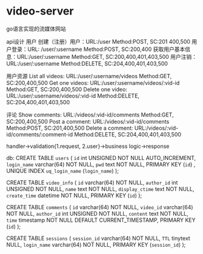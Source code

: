 # video-server
go语言实现的流媒体网站

api设计
用户
创建（注册）用户：URL:/user  Method:POST, SC:201 400,500
用户登录：URL: /user/:username  Method:POST, SC:200,400
获取用户基本信息：URL:/user/:username  Method:GET, SC:200,400,401,403,500
用户注销：URL:/user/:username  Method:DELETE, SC:204,400,401,403,500

用户资源
List all videos: URL:/user/:username/videos  Method:GET, SC:200,400,500
Get one videos: URL:/user/:username/videos/:vid-id   Method:GET, SC:200,400,500
Delete one video: URL:/user/:username/videos/:vid-id  Method:DELETE, SC:204,400,401,403,500

评论
Show comments: URL:/videos/:vid-id/comments  Method:GET, SC:200,400,500
Post a comment: URL:/videos/:vid-id/comments Method:POST, SC:201,400,500
Delete a comment: URL:/videos/:vid-id/comments/:comment-id  Method:DELETE, SC:204,400,401,403,500

handler->validation{1.request, 2.user}->business logic->response

db:
CREATE TABLE `users` (
`id` int UNSIGNED NOT NULL AUTO_INCREMENT,
`login_name` varchar(64) NOT NULL,
`pwd` text NOT NULL,
PRIMARY KEY (`id`) ,
UNIQUE INDEX `uq_login_name` (`login_name`)
);

CREATE TABLE `video_info` (
`id` varchar(64) NOT NULL,
`author_id` int UNSIGNED NOT NULL,
`name` text NOT NULL,
`display_ctime` text NOT NULL,
`create_time` datetime NOT NULL,
PRIMARY KEY (`id`) 
);

CREATE TABLE `comments` (
`id` varchar(64) NOT NULL,
`video_id` varchar(64) NOT NULL,
`author_id` int UNSIGNED NOT NULL,
`content` text NOT NULL,
`time` timestamp NOT NULL DEFAULT CURRENT_TIMESTAMP,
PRIMARY KEY (`id`) 
);

CREATE TABLE `sessions` (
`session_id` varchar(64) NOT NULL,
`TTL` tinytext NULL,
`login_name` varchar(64) NOT NULL,
PRIMARY KEY (`session_id`) 
);